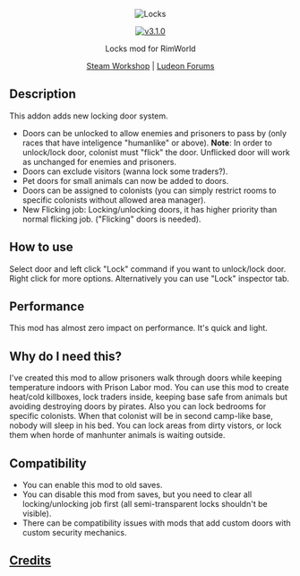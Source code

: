 <p align="center">
    <img src="https://raw.githubusercontent.com/Aviuz/Locks/master/Logo.png" alt="Locks" />
</p>
<p align="center">
  <a href="https://github.com/Aviuz/Locks/releases">
    <img src="https://img.shields.io/badge/version-3.1.0-blue.svg?style=flat" alt="v3.1.0" />
  </a>
</p>

<p align="center">
  Locks mod for RimWorld
</p>
<p align="center">
    <a href=https://steamcommunity.com/sharedfiles/filedetails/?id=1157085076>Steam Workshop</a> | <a href=https://ludeon.com/forums/index.php?topic=35913.0>Ludeon Forums</a>
</p>

## Description

This addon adds new locking door system.

- Doors can be unlocked to allow enemies and prisoners to pass by (only races that have inteligence "humanlike" or
  above).
  **Note**: In order to unlock/lock door, colonist must "flick" the door. Unflicked door will work as unchanged for
  enemies and prisoners.
- Doors can exclude visitors (wanna lock some traders?).
- Pet doors for small animals can now be added to doors.
- Doors can be assigned to colonists (you can simply restrict rooms to specific colonists without allowed area manager).
- New Flicking job: Locking/unlocking doors, it has higher priority than normal flicking job. ("Flicking" doors is
  needed).

## How to use

Select door and left click "Lock" command if you want to unlock/lock door.
Right click for more options.
Alternatively you can use "Lock" inspector tab.

## Performance

This mod has almost zero impact on performance. It's quick and light.

## Why do I need this?

I've created this mod to allow prisoners walk through doors while keeping temperature indoors with Prison Labor mod.
You can use this mod to create heat/cold killboxes, lock traders inside, keeping base safe from animals but avoiding
destroying doors by pirates.
Also you can lock bedrooms for specific colonists. When that colonist will be in second camp-like base, nobody will
sleep in his bed.
You can lock areas from dirty vistors, or lock them when horde of manhunter animals is waiting outside.

## Compatibility

* You can enable this mod to old saves.
* You can disable this mod from saves, but you need to clear all locking/unlocking job first (all semi-transparent locks
  shouldn't be visible).
* There can be compatibility issues with mods that add custom doors with custom security mechanics.

## [Credits](credits.md)
